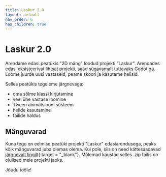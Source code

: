 ```yaml
---
title: Laskur 2.0
layout: default
nav_order: 6
has_children: true
---
```


# Laskur 2.0

Arendame edasi peatükis "2D mäng" loodud projekti "Laskur". Arendades edasi eksisteerivat lihtsat projekti, saad sügavamalt tuttavaks Godot'ga. Loome juurde uusi vastaseid, peame skoori ja kasutame helisid.

Selles peatükis tegeleme järgnevaga:

-	oma sõlme klassi kirjutamine
-   veel ühe vastase loomine
-	Tween animatsiooni süsteem
-	helide kasutamine
-	failide haldus

## Mänguvarad

Kuna tegu on eelmise peatüki projekti "Laskur" edasiarendusega, peaks kõik mänguvarad juba olemas olema. Kui pole, siis on need kättesaadavad [järgnevalt lingilt](https://taavippp.github.io/godot/laskur-assets.zip){:target = "_blank"}. Mõlemad kaustad selles .zip failis on olulised meie projekti jaoks.

Jõudu tööle!